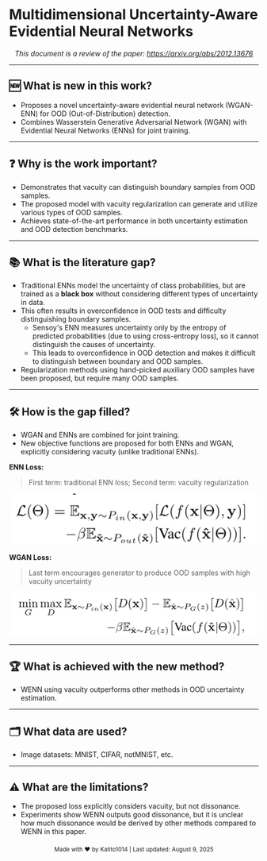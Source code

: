 

# Multidimensional Uncertainty-Aware Evidential Neural Networks

<p align="center"><em>This document is a review of the paper: <a href="https://arxiv.org/abs/2012.13676">https://arxiv.org/abs/2012.13676</a></em></p>

---

## 🆕 What is new in this work?

- Proposes a novel uncertainty-aware evidential neural network (WGAN-ENN) for OOD (Out-of-Distribution) detection.
- Combines Wasserstein Generative Adversarial Network (WGAN) with Evidential Neural Networks (ENNs) for joint training.

---

## ❓ Why is the work important?

- Demonstrates that vacuity can distinguish boundary samples from OOD samples.
- The proposed model with vacuity regularization can generate and utilize various types of OOD samples.
- Achieves state-of-the-art performance in both uncertainty estimation and OOD detection benchmarks.

---

## 📚 What is the literature gap?

- Traditional ENNs model the uncertainty of class probabilities, but are trained as a **black box** without considering different types of uncertainty in data.
- This often results in overconfidence in OOD tests and difficulty distinguishing boundary samples.
    - Sensoy's ENN measures uncertainty only by the entropy of predicted probabilities (due to using cross-entropy loss), so it cannot distinguish the causes of uncertainty.
    - This leads to overconfidence in OOD detection and makes it difficult to distinguish between boundary and OOD samples.
- Regularization methods using hand-picked auxiliary OOD samples have been proposed, but require many OOD samples.

---

## 🛠️ How is the gap filled?

- WGAN and ENNs are combined for joint training.
- New objective functions are proposed for both ENNs and WGAN, explicitly considering vacuity (unlike traditional ENNs).


**ENN Loss:**
> First term: traditional ENN loss; Second term: vacuity regularization

<p align="center">
    <img src="enn_loss.png" alt="ENN Loss" width="500"/>
</p>

**WGAN Loss:**
> Last term encourages generator to produce OOD samples with high vacuity uncertainty

<p align="center">
    <img src="wgan_loss.png" alt="WGAN Loss" width="500"/>
</p>

---

## 🏆 What is achieved with the new method?

- WENN using vacuity outperforms other methods in OOD uncertainty estimation.

---

## 🗂️ What data are used?

- Image datasets: MNIST, CIFAR, notMNIST, etc.

---

## ⚠️ What are the limitations?

- The proposed loss explicitly considers vacuity, but not dissonance.
- Experiments show WENN outputs good dissonance, but it is unclear how much dissonance would be derived by other methods compared to WENN in this paper.

<div align="center">
    <sub>Made with ❤️ by Katito1014 | Last updated: August 9, 2025</sub>
</div>